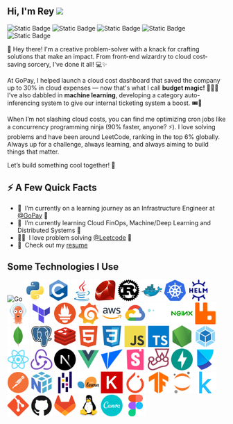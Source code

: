 ## Hi, I'm Rey <img src="https://media.giphy.com/media/hvRJCLFzcasrR4ia7z/giphy.gif" width="3%">
![Static Badge](https://img.shields.io/badge/GitHub-black?logo=github&link=https%3A%2F%2Fgithub.com%2Fberay31)
![Static Badge](https://img.shields.io/badge/LeetCode-grey?logo=leetcode&link=https%3A%2F%2Fleetcode.com%2Fu%2Fberayfun%2F)
![Static Badge](https://img.shields.io/badge/LinkedIn-blue?logo=linkedin&link=https%3A%2F%2Fwww.linkedin.com%2Fin%2Fberay%2F)
![Static Badge](https://img.shields.io/badge/Whatsapp-white?logo=whatsapp&link=https%3A%2F%2Fwa.me%2F6282216210443)
![Static Badge](https://img.shields.io/badge/Instagram-white?logo=instagram&link=https%3A%2F%2Fwww.instagram.com%2Fberayfun%2F)

👋 Hey there! I'm a creative problem-solver with a knack for crafting solutions that make an impact. From front-end wizardry to cloud cost-saving sorcery, I've done it all! 💻✨

At GoPay, I helped launch a cloud cost dashboard that saved the company up to 30% in cloud expenses — now that's what I call **budget magic!** 🧙‍♂️💸 I’ve also dabbled in **machine learning**, developing a category auto-inferencing system to give our internal ticketing system a boost. 🎟️🤖

When I’m not slashing cloud costs, you can find me optimizing cron jobs like a concurrency programming ninja (90% faster, anyone? ⚡). I love solving problems and have been around LeetCode, ranking in the top 6% globally. Always up for a challenge, always learning, and always aiming to build things that matter.

Let’s build something cool together! 🚀

## ⚡️ A Few Quick Facts
- 🔭 &nbsp;I’m currently on a learning journey as an Infrastructure Engineer at [@GoPay](https://www.linkedin.com/company/gotogroup) 🚀
- 🌱 &nbsp;I’m currently learning Cloud FinOps, Machine/Deep Learning and Distributed Systems 🤖
- 👨‍💻 &nbsp;I love problem solving [@Leetcode](https://leetcode.com/u/berayfun/) 🧠
- 📙 &nbsp;Check out my [resume](https://docs.google.com/document/d/1WLWmWjmIQK_Bl7dDFURt5ZGZTs-ax7wMs_fiBrw2lAA/edit?usp=sharing)

## Some Technologies I Use
<p align="left">
<img src="https://cdn.jsdelivr.net/gh/devicons/devicon/icons/go/go-original.svg" alt="Go" width="50" height="50" />
<img src="https://raw.githubusercontent.com/devicons/devicon/master/icons/python/python-original.svg" alt="python" width="50" height="50" />
<img src="https://raw.githubusercontent.com/devicons/devicon/master/icons/c/c-original.svg" alt="c" width="50" height="50" />
<img src="https://raw.githubusercontent.com/devicons/devicon/master/icons/java/java-original.svg" alt="java" width="50" height="50" />
<img src="https://raw.githubusercontent.com/devicons/devicon/master/icons/ruby/ruby-original.svg" alt="ruby" width="50" height="50" />
<img src="https://raw.githubusercontent.com/devicons/devicon/master/icons/rust/rust-original.svg" alt="rust" width="50" height="50" />
<img src="https://raw.githubusercontent.com/devicons/devicon/master/icons/docker/docker-original.svg" alt="Docker" width="50" height="50" />
<img src="https://raw.githubusercontent.com/devicons/devicon/master/icons/kubernetes/kubernetes-original.svg" alt="kubernetes" width="50" height="50" />
<img src="https://raw.githubusercontent.com/devicons/devicon/master/icons/helm/helm-original.svg" alt="helm" width="50" height="50" />
<img src="https://raw.githubusercontent.com/devicons/devicon/master/icons/argocd/argocd-original.svg" alt="argocd" width="50" height="50" />
<img src="https://raw.githubusercontent.com/devicons/devicon/master/icons/terraform/terraform-original.svg" alt="terraform" width="50" height="50" />
<img src="https://raw.githubusercontent.com/devicons/devicon/master/icons/prometheus/prometheus-original.svg" alt="prometheus" width="50" height="50" />
<img src="https://raw.githubusercontent.com/devicons/devicon/master/icons/grafana/grafana-original.svg" alt="grafana" width="50" height="50" />
<img src="https://raw.githubusercontent.com/github/explore/80688e429a7d4ef2fca1e82350fe8e3517d3494d/topics/aws/aws.png" alt="aws" width="50" height="50" />
<img src="https://raw.githubusercontent.com/devicons/devicon/master/icons/googlecloud/googlecloud-original.svg" alt="googlecloud" width="50" height="50" />
<img src="https://raw.githubusercontent.com/devicons/devicon/master/icons/grpc/grpc-original.svg" alt="grpc" width="50" height="50" />
<img src="https://raw.githubusercontent.com/devicons/devicon/master/icons/nginx/nginx-original.svg" alt="nginx" width="50" height="50" />
<img src="https://raw.githubusercontent.com/devicons/devicon/master/icons/rabbitmq/rabbitmq-original.svg" alt="rabbitmq" width="50" height="50" />
<img src="https://raw.githubusercontent.com/devicons/devicon/master/icons/mongodb/mongodb-original.svg" alt="mongodb" width="50" height="50" />
<img src="https://raw.githubusercontent.com/devicons/devicon/master/icons/postgresql/postgresql-original.svg" alt="mysql" width="50" height="50" />
<img src="https://raw.githubusercontent.com/devicons/devicon/master/icons/redis/redis-original.svg" alt="redis" width="50" height="50" />
<img src="https://raw.githubusercontent.com/devicons/devicon/master/icons/html5/html5-plain.svg" alt="html5" width="50" height="50" />
<img src="https://raw.githubusercontent.com/devicons/devicon/master/icons/css3/css3-original.svg" alt="css3" width="50" height="50" />
<img src="https://raw.githubusercontent.com/devicons/devicon/master/icons/javascript/javascript-original.svg" alt="javascript" width="50" height="50" />
<img src="https://raw.githubusercontent.com/devicons/devicon/master/icons/typescript/typescript-original.svg" alt="typescript" width="50" height="50" />
<img src="https://raw.githubusercontent.com/devicons/devicon/master/icons/nodejs/nodejs-original.svg" alt="nodejs" width="50" height="50" />
<img src="https://raw.githubusercontent.com/devicons/devicon/master/icons/webpack/webpack-original.svg" alt="webpack" width="50" height="50" />
<img src="https://raw.githubusercontent.com/devicons/devicon/master/icons/react/react-original.svg" alt="react" width="50" height="50" />
<img src="https://raw.githubusercontent.com/devicons/devicon/master/icons/redux/redux-original.svg" alt="redux" width="50" height="50" />
<img src="https://raw.githubusercontent.com/devicons/devicon/master/icons/nextjs/nextjs-original.svg" alt="nextjs" width="50" height="50" />
<img src="https://raw.githubusercontent.com/devicons/devicon/master/icons/vuejs/vuejs-original.svg" alt="vue" width="50" height="50" />
<img src="https://raw.githubusercontent.com/devicons/devicon/master/icons/vite/vite-original.svg" alt="vite" width="50" height="50" />
<img src="https://raw.githubusercontent.com/devicons/devicon/master/icons/storybook/storybook-original.svg" alt="storybook" width="50" height="50" />
<img src="https://raw.githubusercontent.com/devicons/devicon/master/icons/jest/jest-plain.svg" alt="jest" width="50" height="50" />
<img src="https://raw.githubusercontent.com/devicons/devicon/master/icons/fastapi/fastapi-original.svg" alt="fastapi" width="50" height="50" />
<img src="https://raw.githubusercontent.com/devicons/devicon/master/icons/poetry/poetry-original.svg" alt="poetry" width="50" height="50" />
<img src="https://raw.githubusercontent.com/devicons/devicon/master/icons/postman/postman-original.svg" alt="postman" width="50" height="50" />
<img src="https://raw.githubusercontent.com/devicons/devicon/master/icons/numpy/numpy-original.svg" alt="numpy" width="50" height="50" />
<img src="https://raw.githubusercontent.com/devicons/devicon/master/icons/pandas/pandas-original.svg" alt="pandas" width="50" height="50" />
<img src="https://raw.githubusercontent.com/devicons/devicon/master/icons/scikitlearn/scikitlearn-original.svg" alt="scikitlearn" width="50" height="50" />
<img src="https://raw.githubusercontent.com/devicons/devicon/master/icons/keras/keras-original.svg" alt="keras" width="50" height="50" />
<img src="https://raw.githubusercontent.com/devicons/devicon/master/icons/pytorch/pytorch-original.svg" alt="pytorch" width="50" height="50" />
<img src="https://raw.githubusercontent.com/devicons/devicon/master/icons/tensorflow/tensorflow-original.svg" alt="tensorflow" width="50" height="50" />
<img src="https://raw.githubusercontent.com/devicons/devicon/master/icons/jupyter/jupyter-original.svg" alt="jupyter" width="50" height="50" />
<img src="https://raw.githubusercontent.com/devicons/devicon/master/icons/kaggle/kaggle-original.svg" alt="kaggle" width="50" height="50" />
<img src="https://raw.githubusercontent.com/devicons/devicon/master/icons/git/git-original.svg" alt="git" width="50" height="50" />
<img src="https://raw.githubusercontent.com/devicons/devicon/master/icons/github/github-original.svg" alt="github" width="50" height="50" />
<img src="https://raw.githubusercontent.com/devicons/devicon/master/icons/gitlab/gitlab-original.svg" alt="gitlab" width="50" height="50" />
<img src="https://raw.githubusercontent.com/devicons/devicon/master/icons/linux/linux-original.svg" alt="linux" width="50" height="50" />
<img src="https://raw.githubusercontent.com/devicons/devicon/master/icons/canva/canva-original.svg" alt="canva" width="50" height="50" />
<img src="https://raw.githubusercontent.com/devicons/devicon/master/icons/figma/figma-original.svg" alt="figma" width="50" height="50" />
</p>
